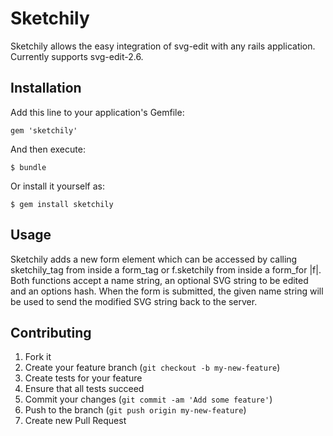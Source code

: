 # Sketchily

Sketchily allows the easy integration of svg-edit with any rails application.
Currently supports svg-edit-2.6.

## Installation

Add this line to your application's Gemfile:

    gem 'sketchily'

And then execute:

    $ bundle

Or install it yourself as:

    $ gem install sketchily

## Usage

Sketchily adds a new form element which can be accessed by calling sketchily_tag from inside a form_tag or f.sketchily from inside a form_for |f|.
Both functions accept a name string, an optional SVG string to be edited and an options hash.
When the form is submitted, the given name string will be used to send the modified SVG string back to the server.

## Contributing

1. Fork it
2. Create your feature branch (`git checkout -b my-new-feature`)
3. Create tests for your feature
4. Ensure that all tests succeed
5. Commit your changes (`git commit -am 'Add some feature'`)
6. Push to the branch (`git push origin my-new-feature`)
7. Create new Pull Request

